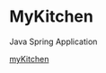 # MyKitchen
 Java Spring Application
 
 
[myKitchen](https://github.com/luharaca/MyKitchen/workflows/myKitchen/badge.svg)

